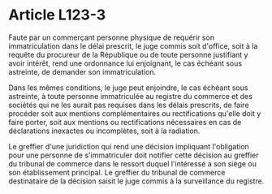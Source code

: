 # Article L123-3

<p>Faute par un commerçant personne physique de requérir son immatriculation dans le délai prescrit, le juge commis soit d'office, soit à la requête du procureur de la République ou de toute personne justifiant y avoir intérêt, rend une ordonnance lui enjoignant, le cas échéant sous astreinte, de demander son immatriculation. </p><p>Dans les mêmes conditions, le juge peut enjoindre, le cas échéant sous astreinte, à toute personne immatriculée au registre du commerce et des sociétés qui ne les aurait pas requises dans les délais prescrits, de faire procéder soit aux mentions complémentaires ou rectifications qu'elle doit y faire porter, soit aux mentions ou rectifications nécessaires en cas de déclarations inexactes ou incomplètes, soit à la radiation. </p><p>Le greffier d'une juridiction qui rend une décision impliquant l'obligation pour une personne de s'immatriculer doit notifier cette décision au greffier du tribunal de commerce dans le ressort duquel l'intéressé a son siège ou son établissement principal. Le greffier du tribunal de commerce destinataire de la décision saisit le juge commis à la surveillance du registre.</p>